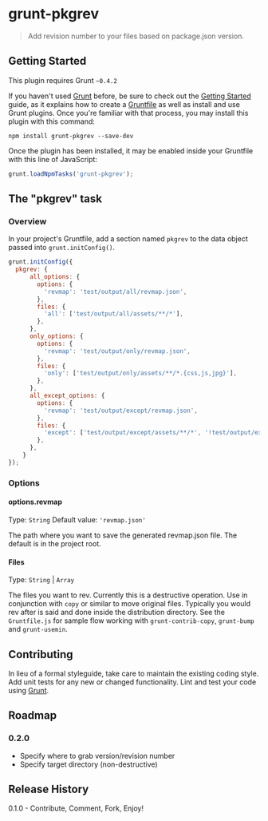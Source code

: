 # grunt-pkgrev

> Add revision number to your files based on package.json version.


## Getting Started
This plugin requires Grunt `~0.4.2`

If you haven't used [Grunt](http://gruntjs.com/) before, be sure to check out the [Getting Started](http://gruntjs.com/getting-started) guide, as it explains how to create a [Gruntfile](http://gruntjs.com/sample-gruntfile) as well as install and use Grunt plugins. Once you're familiar with that process, you may install this plugin with this command:

```shell
npm install grunt-pkgrev --save-dev
```

Once the plugin has been installed, it may be enabled inside your Gruntfile with this line of JavaScript:

```js
grunt.loadNpmTasks('grunt-pkgrev');
```

## The "pkgrev" task

### Overview
In your project's Gruntfile, add a section named `pkgrev` to the data object passed into `grunt.initConfig()`. 

```js
grunt.initConfig({
  pkgrev: {
      all_options: {
        options: {
          'revmap': 'test/output/all/revmap.json',
        },
        files: {
          'all': ['test/output/all/assets/**/*'],
        },
      },
      only_options: {
        options: {
          'revmap': 'test/output/only/revmap.json',
        },
        files: {
          'only': ['test/output/only/assets/**/*.{css,js,jpg}'],
        },
      },
      all_except_options: {
        options: {
          'revmap': 'test/output/except/revmap.json',
        },
        files: {
          'except': ['test/output/except/assets/**/*', '!test/output/except/**/*.{png,jpg}'],
        },
      },
    }
});
```

### Options

#### options.revmap
Type: `String`
Default value: `'revmap.json'`

The path where you want to save the generated revmap.json file. The default is in the project root.

#### Files
Type: `String` | `Array`

The files you want to rev. Currently this is a destructive operation. Use in conjunction with `copy` or similar to move original files.
Typically you would rev after is said and done inside the distribution directory. See the `Gruntfile.js` for sample flow working with `grunt-contrib-copy`, `grunt-bump`
and `grunt-usemin`.

## Contributing
In lieu of a formal styleguide, take care to maintain the existing coding style. Add unit tests for any new or changed functionality. Lint and test your code using [Grunt](http://gruntjs.com/).

## Roadmap

### 0.2.0
- Specify where to grab version/revision number
- Specify target directory (non-destructive)

## Release History
0.1.0 - Contribute, Comment, Fork, Enjoy!
